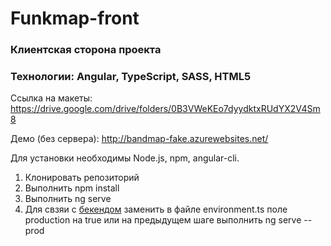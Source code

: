 # Funkmap-front
### Клиентская сторона проекта
### Технологии: Angular, TypeScript, SASS, HTML5

Ссылка на макеты: https://drive.google.com/drive/folders/0B3VWeKEo7dyydktxRUdYX2V4Sm8

Демо (без сервера): http://bandmap-fake.azurewebsites.net/

Для установки необходимы Node.js, npm, angular-cli.


1.  Клонировать репозиторий
2.  Выполнить npm install
3.  Выполнить ng serve
4.  Для свзяи с <a href="https://github.com/rogulenkoko/funkmap-back">бекендом</a> заменить в файле environment.ts поле production на true или на предыдущем шаге выполнить ng serve --prod
